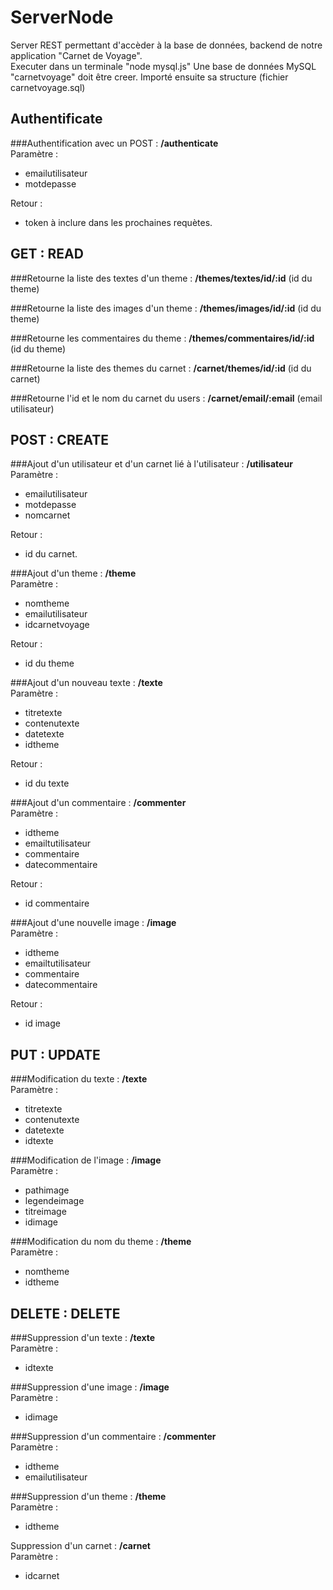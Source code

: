 # ServerNode

Server REST permettant d'accèder à la base de données, backend de notre application "Carnet de Voyage".  
Executer dans un terminale "node mysql.js" 
Une base de données MySQL "carnetvoyage" doit être creer. Importé ensuite sa structure (fichier carnetvoyage.sql)


Authentificate
---------------

###Authentification avec un POST : 
**/authenticate**  
Paramètre : 
 * emailutilisateur 
 * motdepasse  

Retour :
 * token à inclure dans les prochaines requètes.

GET : READ
----------
###Retourne la liste des textes d'un theme :
**/themes/textes/id/:id** (id du theme)


###Retourne la liste des images d'un theme : 
**/themes/images/id/:id** (id du theme)


###Retourne les commentaires du theme : 
**/themes/commentaires/id/:id** (id du theme)


###Retourne la liste des themes du carnet : 
**/carnet/themes/id/:id** (id du carnet)


###Retourne l'id et le nom du carnet du users : 
**/carnet/email/:email** (email utilisateur)


POST : CREATE
-------------
###Ajout d'un utilisateur et d'un carnet lié à l'utilisateur : 
**/utilisateur**  
Paramètre :
* emailutilisateur 
* motdepasse
* nomcarnet

Retour :
* id du carnet.


###Ajout d'un theme : 
**/theme**  
Paramètre : 
* nomtheme
* emailutilisateur
* idcarnetvoyage  

Retour :
* id du theme


###Ajout d'un nouveau texte : 
**/texte**  
Paramètre :
* titretexte
* contenutexte
* datetexte
* idtheme  

Retour :
* id du texte


###Ajout d'un commentaire : 
**/commenter**  
Paramètre :
* idtheme
* emailtutilisateur
* commentaire
* datecommentaire  

Retour :
* id commentaire
    

###Ajout d'une nouvelle image :
**/image**  
Paramètre :
* idtheme
* emailtutilisateur
* commentaire
* datecommentaire  

Retour :
* id image
    
    
PUT : UPDATE
------------
###Modification du texte : 
**/texte**  
Paramètre :
* titretexte
* contenutexte
* datetexte
* idtexte
    

###Modification de l'image : 
**/image**  
Paramètre :
* pathimage
* legendeimage
* titreimage
* idimage
    

###Modification du nom du theme : 
**/theme**  
Paramètre :
* nomtheme
* idtheme

DELETE : DELETE
---------------
###Suppression d'un texte : 
**/texte**  
Paramètre :
* idtexte


###Suppression d'une image : 
**/image**  
Paramètre :
* idimage


###Suppression d'un commentaire : 
**/commenter**  
Paramètre :
* idtheme
* emailutilisateur
    

###Suppression d'un theme : 
**/theme**  
Paramètre :
* idtheme


Suppression d'un carnet : 
**/carnet**  
Paramètre :
* idcarnet
